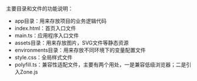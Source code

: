 主要目录和文件的功能说明：
* app目录：用来存放项目的业务逻辑代码
* index.html：首页入口文件
* main.ts：应用程序入口文件
* assets目录：用来存放图片，SVG文件等静态资源
* environments目录：用来存放不同环境下的变量配置文件
* style.css：全局样式文件
* polyfill.ts：兼容性适配文件，主要有两个用处，一是兼容低级浏览器；二是引入Zone.js
